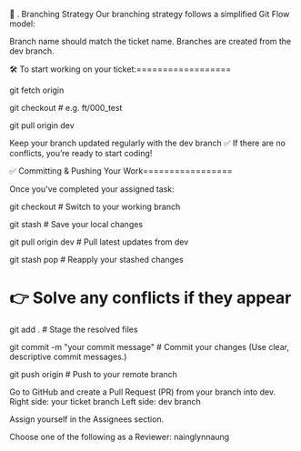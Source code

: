🌱 . Branching Strategy
Our branching strategy follows a simplified Git Flow model:

Branch name should match the ticket name.
Branches are created from the dev branch.


🛠 To start working on your ticket:==================


git fetch origin

git checkout <your-ticket-name>     # e.g. ft/000_test

git pull origin dev


Keep your branch updated regularly with the dev branch
✅ If there are no conflicts, you’re ready to start coding!


✅  Committing & Pushing Your Work=================

Once you've completed your assigned task:


git checkout <your-ticket-branch>      # Switch to your working branch

git stash                              # Save your local changes

git pull origin dev                    # Pull latest updates from dev

git stash pop                          # Reapply your stashed changes

# 👉 Solve any conflicts if they appear

git add .                              # Stage the resolved files

git commit -m "your commit message"    # Commit your changes (Use clear, descriptive commit messages.)


git push origin <your-ticket-branch>   # Push to your remote branch



Go to GitHub and create a Pull Request (PR) from your branch into dev.
Right side: your ticket branch
Left side: dev branch

Assign yourself in the Assignees section.

Choose one of the following as a Reviewer:
nainglynnaung
